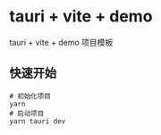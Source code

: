 # tauri + vite + demo

tauri + vite + demo 项目模板

## 快速开始

```shell
# 初始化项目
yarn
# 启动项目
yarn tauri dev

```

